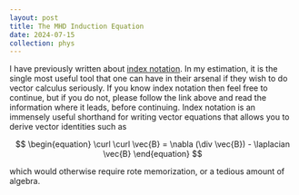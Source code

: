 ```yaml
---
layout: post
title: The MHD Induction Equation
date: 2024-07-15
collection: phys
---
```

I have previously written about [index notation](../_math/2024-06-15_indexnotation). In my estimation, it is the single most useful tool that one can have in their arsenal if they wish to do vector calculus seriously. If you know index notation then feel free to continue, but if you do not, please follow the link above and read the information where it leads, before continuing. Index notation is an immensely useful shorthand for writing vector equations that allows you to derive vector identities such as 

$$
\begin{equation}
\curl \curl \vec{B} = \nabla (\div \vec{B}) - \laplacian \vec{B}
\end{equation}
$$

which would otherwise require rote memorization, or a tedious amount of algebra. 